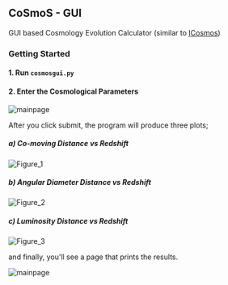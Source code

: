 ## CoSmoS - GUI

GUI based Cosmology Evolution Calculator (similar to [ICosmos](http://www.icosmos.co.uk/index.html))

### Getting Started

#### 1. Run `cosmosgui.py`

#### 2. Enter the Cosmological Parameters

![mainpage](https://user-images.githubusercontent.com/45866787/125127680-8eb14380-e105-11eb-9a5e-2dcf458490a5.png)

After you click submit, the program will produce three plots;

##### a) Co-moving Distance vs Redshift

![Figure_1](https://user-images.githubusercontent.com/45866787/125128063-22830f80-e106-11eb-87d1-a16fa5256009.png)

##### b) Angular Diameter Distance vs Redshift

![Figure_2](https://user-images.githubusercontent.com/45866787/125128092-2f076800-e106-11eb-9870-e0ba70ad1378.png)

##### c) Luminosity Distance vs Redshift

![Figure_3](https://user-images.githubusercontent.com/45866787/125128118-3af32a00-e106-11eb-89e7-76abd7982be1.png)

and finally, you'll see a page that prints the results.

![mainpage](https://user-images.githubusercontent.com/45866787/125128152-48101900-e106-11eb-81fc-0015dd311dcc.png)
